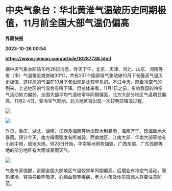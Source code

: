 # 中央气象台：华北黄淮气温破历史同期极值，11月前全国大部气温仍偏高
**界面快报**

**2023-10-26 00:54**

**https://www.jiemian.com/article/10287738.html**

据中央气象台网站10月26日消息，昨天下午，北京、天津、河北、山东、河南等省（市）气温接近或突破30℃，共有237个国家级气象站破10月下旬最高气温历史极值，这样高的气温在10月下旬出现是比较罕见的。不过今天，随着冷空气的到来，上述地区的气温会有所下降。但总体来看，11月1日之前，影响我国的冷空气活动势力偏弱，全国大部平均气温较常年同期偏高，北方大部分地区气温明显偏高。11月2-4日，受冷空气影响，北方地区将出现一次较明显降温过程。

![](https://img1.jiemian.com/101/original/20231026/16982810327445951_a700xH.jpg)

![](https://img1.jiemian.com/101/original/20231026/16982810326706529_a700xH.png)

昨日，重庆、湖北、湖南、江西及海南等地出现大到暴雨，海南万宁、琼海局地大暴雨。预计今天，南方降雨强度有所减弱，西南地区、江南大部、华南大部等地有小到中雨，局地大雨。但28日开始，华南等地雨势加强，广西东部、广东西部等地的部分地区有大雨或暴雨天气。

![](https://img3.jiemian.com/101/original/20231026/16982810324338884_a700xH.jpg)

气象专家提醒，近期全国大部地区气温较常年同期偏高，后期会有冷空气活动，骤热骤冷，容易导致呼吸道、心脑血管等疾病，老人小孩及体质较弱人群要注意防范。
